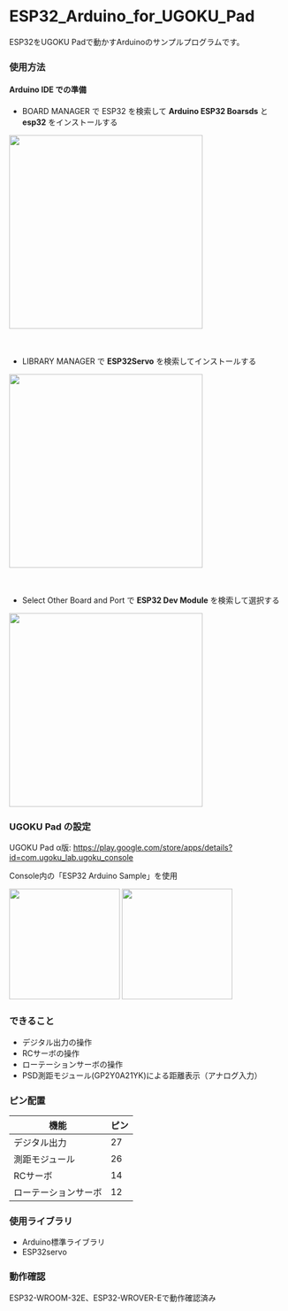 # ESP32_Arduino_for_UGOKU_Pad
ESP32をUGOKU Padで動かすArduinoのサンプルプログラムです。

### 使用方法
#### Arduino IDE での準備
- BOARD MANAGER で ESP32 を検索して **Arduino ESP32 Boarsds** と **esp32** をインストールする  
<img src="https://github.com/user-attachments/assets/34e671e7-9068-47e4-8431-86b137ea8c13" width="350">

　
- LIBRARY MANAGER で **ESP32Servo** を検索してインストールする  
<img src="https://github.com/user-attachments/assets/cae88e9d-53ed-4a1c-bf38-bd7de3d8b462" width="350">  

　
- Select Other Board and Port で **ESP32 Dev Module** を検索して選択する 
<img src="https://github.com/user-attachments/assets/670f19c9-2996-4bbd-9af5-0fa0ecb96540" width="350">  



### UGOKU Pad の設定
UGOKU Pad α版: https://play.google.com/store/apps/details?id=com.ugoku_lab.ugoku_console

Console内の「ESP32 Arduino Sample」を使用

<img src="https://github.com/user-attachments/assets/a0c7ed43-5082-4802-9647-cbb8cc861142" width="200">
<img src="https://github.com/user-attachments/assets/578605c3-9ea8-434b-b564-59bf12aa8233" width="200">

### できること
- デジタル出力の操作
- RCサーボの操作
- ローテーションサーボの操作
- PSD測距モジュール(GP2Y0A21YK)による距離表示（アナログ入力）

### ピン配置
| 機能 | ピン |
| ------------- | ------------- |
| デジタル出力  | 27 |
| 測距モジュール | 26 |
| RCサーボ | 14 |
| ローテーションサーボ | 12 |

### 使用ライブラリ
- Arduino標準ライブラリ
- ESP32servo

### 動作確認
ESP32-WROOM-32E、ESP32-WROVER-Eで動作確認済み


